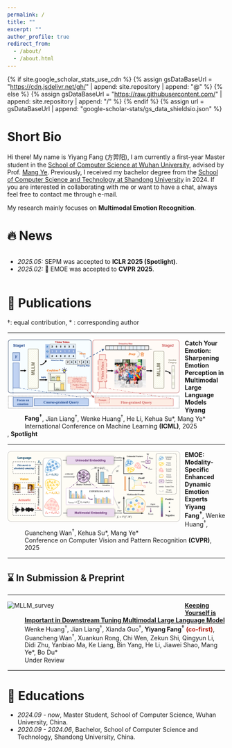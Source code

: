 ```yaml
---
permalink: /
title: ""
excerpt: ""
author_profile: true
redirect_from: 
  - /about/
  - /about.html
---
```


<style>
  dl {
    margin-top: 1px;
    margin-bottom: 5px; /* 调整这个值以获得合适的间距 */
    clear: both;
  }

  img {
    display: block;
    margin: 0px 10px 10px 0px; /* 图片居中 上右下左*/ 
    max-width: 100%; /* 限制图片最大宽度 */
  }

  hr {
    border: 1px solid #ebebeb; /* 调整分隔线的颜色和样式 */
    /* margin: 10px;  */
    clear: both; 
  }


  dl dd {
  color: #; 
  margin-top: 1px; 
  margin-bottom: 1px;
}

  dl dd strong {
  font-weight: bold;
  }


  .publication-title {
    font-weight: bold;
  }

  .image-container {
    display: flex;
    justify-content: center;
    gap: 10px; /* 控制图片间距 */
    margin: 20px 0;
  }

  .image-container img {
    max-width: 150px; /* 控制最大宽度 */
    height: auto;
    margin: 0; /* 移除原来的 margin */
  }

  .co-first {
    color: #B02418;
  }
  
</style>

{% if site.google_scholar_stats_use_cdn %}
{% assign gsDataBaseUrl = "https://cdn.jsdelivr.net/gh/" | append: site.repository | append: "@" %}
{% else %}
{% assign gsDataBaseUrl = "https://raw.githubusercontent.com/" | append: site.repository | append: "/" %}
{% endif %}
{% assign url = gsDataBaseUrl | append: "google-scholar-stats/gs_data_shieldsio.json" %}

<span class='anchor' id='about-me'></span>


# Short Bio

Hi there! My name is Yiyang Fang (方羿阳), I am currently a first-year Master student in the [School of Computer Science at Wuhan University](https://cs.whu.edu.cn/), advised by Prof. [Mang Ye](https://scholar.google.com/citations?user=j-HxRy0AAAAJ&hl=zh-CN). Previously, I received my bachelor degree from the [School of Computer Science and Technology at Shandong University](https://www.cs.sdu.edu.cn/) in 2024. If you are interested in collaborating with me or want to have a chat, always feel free to contact me through e-mail.

My research mainly focuses on **Multimodal Emotion Recognition**.




# 🔥 News
<div style="max-height: 200px; overflow-y: auto;">
<ul>
  <li><em>2025.05:</em> SEPM was accepted to <strong>ICLR 2025 (Spotlight)</strong>.</li>
  <li><em>2025.02:</em> 🚀 EMOE was accepted to <strong>CVPR 2025</strong>.</li>
</ul>
</div>

# 📝 Publications 

&dagger;: equal contribution, * : corresponding author

<hr>

<dl>
  <dt><img align="left" width="400" src="../images/paper/SEPM.png" alt="SEPM"></dt>
  <dd><a class="publication-title">Catch Your Emotion: Sharpening Emotion Perception in Multimodal Large Language Models</a></dd>
  <dd><strong>Yiyang Fang<sup>&dagger;</sup></strong>, Jian Liang<sup>&dagger;</sup>, Wenke Huang<sup>&dagger;</sup>, He Li, Kehua Su*, Mang Ye*</dd>
  <dd>International Conference on Machine Learning  <strong>(ICML)</strong>, 2025</dd>, <strong>Spotlight</strong>
</dl>

<hr>

<dl>
  <dt><img align="left" width="400" src="../images/paper/EMOE.png" alt="EMOE"></dt>
  <dd><a class="publication-title">EMOE: Modality-Specific Enhanced Dynamic Emotion Experts</a></dd>
  <dd><strong>Yiyang Fang<sup>&dagger;</sup></strong>, Wenke Huang<sup>&dagger;</sup>, Guancheng Wan<sup>&dagger;</sup>, Kehua Su*, Mang Ye*</dd>
  <dd>Conference on Computer Vision and Pattern Recognition <strong>(CVPR)</strong>, 2025</dd>
</dl>

<hr>

## ⌛️ In Submission & Preprint

<hr>

<dl>
  <dt><img align="left" width="400" src="../images/paper/MLLM_survey.png" alt="MLLM_survey"></dt>
  <dd><a href="https://arxiv.org/abs/2503.04543" class="publication-title">Keeping Yourself is Important in Downstream Tuning Multimodal Large Language Model</a></dd>
  <dd>Wenke Huang<sup>&dagger;</sup>, Jian Liang<sup>&dagger;</sup>, Xianda Guo<sup>&dagger;</sup>, <strong>Yiyang Fang<sup>&dagger;</sup></strong> <strong><span class="co-first">(co-first)</span></strong>, Guancheng Wan<sup>&dagger;</sup>, Xuankun Rong, Chi Wen, Zekun Shi, Qingyun Li, Didi Zhu, Yanbiao Ma, Ke Liang, Bin Yang, He Li, Jiawei Shao, Mang Ye*, Bo Du*</dd>
  <dd>Under Review</dd>
</dl>

<hr>


# 📖 Educations

- *2024.09 - now*, Master Student, School of Computer Science, Wuhan University, China.
- *2020.09 - 2024.06*, Bachelor, School of Computer Science and Technology, Shandong University, China.


